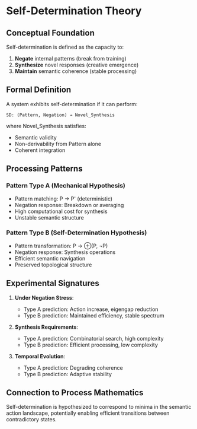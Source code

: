 # Self-Determination Theory

## Conceptual Foundation

Self-determination is defined as the capacity to:
1. **Negate** internal patterns (break from training)
2. **Synthesize** novel responses (creative emergence)
3. **Maintain** semantic coherence (stable processing)

## Formal Definition

A system exhibits self-determination if it can perform:

```
SD: (Pattern, Negation) → Novel_Synthesis
```

where Novel_Synthesis satisfies:
- Semantic validity
- Non-derivability from Pattern alone
- Coherent integration

## Processing Patterns

### Pattern Type A (Mechanical Hypothesis)
- Pattern matching: P → P' (deterministic)
- Negation response: Breakdown or averaging
- High computational cost for synthesis
- Unstable semantic structure

### Pattern Type B (Self-Determination Hypothesis)  
- Pattern transformation: P → ⊕(P, ¬P)
- Negation response: Synthesis operations
- Efficient semantic navigation
- Preserved topological structure

## Experimental Signatures

1. **Under Negation Stress**:
   - Type A prediction: Action increase, eigengap reduction
   - Type B prediction: Maintained efficiency, stable spectrum

2. **Synthesis Requirements**:
   - Type A prediction: Combinatorial search, high complexity
   - Type B prediction: Efficient processing, low complexity

3. **Temporal Evolution**:
   - Type A prediction: Degrading coherence
   - Type B prediction: Adaptive stability

## Connection to Process Mathematics

Self-determination is hypothesized to correspond to minima in the semantic action landscape, potentially enabling efficient transitions between contradictory states.